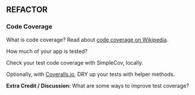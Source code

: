 ## REFACTOR

### Code Coverage

What is code coverage? Read about [code coverage on Wikipedia](http://en.wikipedia.org/wiki/Code_coverage).

How much of your app is tested?

Check your test code coverage with SimpleCov, locally.

Optionally, with [Coveralls.io](http://coveralls.io/), DRY up your tests with helper methods.

**Extra Credit / Discussion:**
What are some ways to improve test coverage?
